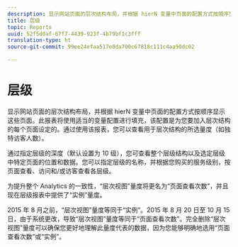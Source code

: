 ```yaml
---
description: 显示网站页面的层次结构布局，并根据 hierN 变量中页面的配置方式按顺序显示这些页面。此报表将使用适当的变量配置进行填充，该配置是为您要加入层次结构的每个页面设定的。通过使用该报表，您可以查看用于层次结构的所选量度（如独特访客人数）。
title: 层级
topic: Reports
uuid: 52f5d0af-67f7-4439-923f-4b79bf1c3fff
translation-type: ht
source-git-commit: 99ee24efaa517e8da700c67818c111c4aa90dc02

---
```



# 层级

显示网站页面的层次结构布局，并根据 hierN 变量中页面的配置方式按顺序显示这些页面。此报表将使用适当的变量配置进行填充，该配置是为您要加入层次结构的每个页面设定的。通过使用该报表，您可以查看用于层次结构的所选量度（如独特访客人数）。

通过指定层级的深度（默认设置为 10 级），您可查看整个层级结构以及选定层级中特定页面的位置和数据。您可以指定层级的名称，并根据您购买的服务级别，按页面查看、访问和/或访客查看各层级。

为提升整个 Analytics 的一致性，“层次视图”量度将更名为“页面查看次数”，并且现在层级报表中提供了“实例”量度。

2015 年 8 月之前，“层次视图”量度等同于“实例”。2015 年 8 月 20 日至 10 月 15 日，由于系统更改，导致“层次视图”量度等同于“页面查看次数”。完全删除“层次视图”量度可以确保您更好地理解此量度代表的数据，因为您能够明确地选用“页面查看次数”或“实例”。
